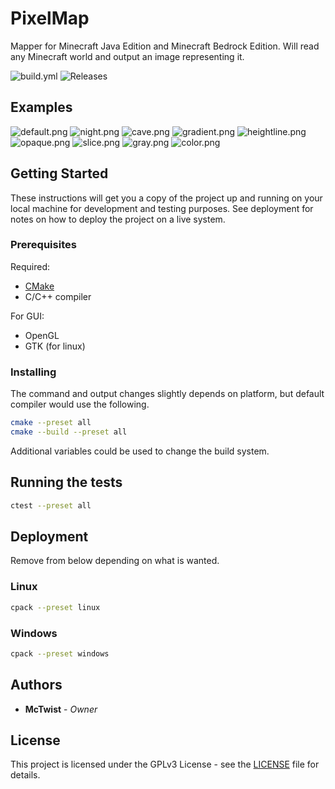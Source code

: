 # PixelMap

Mapper for Minecraft Java Edition and Minecraft Bedrock Edition. Will read any Minecraft world and output an image representing it.

![build.yml](https://git.aposoc.net/McTwist/PixelMap/badges/workflows/build.yml/badge.svg "Current build status")
![Releases](https://git.aposoc.net/McTwist/PixelMap/badges/release.svg "Latest release")

## Examples

![default.png](screenshots/default.png) ![night.png](screenshots/night.png) ![cave.png](screenshots/cave.png)
![gradient.png](screenshots/gradient.png) ![heightline.png](screenshots/heightline.png) ![opaque.png](screenshots/opaque.png)
![slice.png](screenshots/slice.png) ![gray.png](screenshots/gray.png) ![color.png](screenshots/color.png)

## Getting Started

These instructions will get you a copy of the project up and running on your local machine for development and testing purposes. See deployment for notes on how to deploy the project on a live system.

### Prerequisites

Required:
- [CMake](https://cmake.org/)
- C/C++ compiler

For GUI:
- OpenGL
- GTK (for linux)

### Installing

The command and output changes slightly depends on platform, but default compiler would use the following.

```bash
cmake --preset all
cmake --build --preset all
```

Additional variables could be used to change the build system.

## Running the tests

```bash
ctest --preset all
```
## Deployment

Remove from below depending on what is wanted.

### Linux

```bash
cpack --preset linux
```

### Windows

```bash
cpack --preset windows
```

## Authors

- **McTwist** - *Owner*

## License

This project is licensed under the GPLv3 License - see the [LICENSE](LICENSE) file for details.
